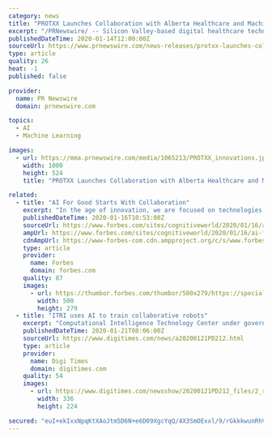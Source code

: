 ```yaml
---
category: news
title: "PROTXX Launches Collaboration with Alberta Healthcare and Machine Learning Innovation Ecosystems"
excerpt: "/PRNewswire/ -- Silicon Valley-based digital healthcare technology pioneer PROTXX, Inc. today announced a broad collaboration with Alberta-based"
publishedDateTime: 2020-01-14T12:00:00Z
sourceUrl: https://www.prnewswire.com/news-releases/protxx-launches-collaboration-with-alberta-healthcare-and-machine-learning-innovation-ecosystems-300985235.html
type: article
quality: 26
heat: -1
published: false

provider:
  name: PR Newswire
  domain: prnewswire.com

topics:
  - AI
  - Machine Learning

images:
  - url: https://mma.prnewswire.com/media/1065213/PROTXX_innovations.jpg?p=facebook
    width: 1000
    height: 524
    title: "PROTXX Launches Collaboration with Alberta Healthcare and Machine Learning Innovation Ecosystems"

related:
  - title: "AI For Good Starts With Collaboration"
    excerpt: "In the age of innovation, we are focused on technologies such as artificial intelligence, virtual reality, augmented reality, and more. Often the application of these technologies comes as an afterthought once the technology has been developed."
    publishedDateTime: 2020-01-16T10:53:00Z
    sourceUrl: https://www.forbes.com/sites/cognitiveworld/2020/01/16/ai-for-good-starts-with-collaboration/
    ampUrl: https://www.forbes.com/sites/cognitiveworld/2020/01/16/ai-for-good-starts-with-collaboration/amp/
    cdnAmpUrl: https://www-forbes-com.cdn.ampproject.org/c/s/www.forbes.com/sites/cognitiveworld/2020/01/16/ai-for-good-starts-with-collaboration/amp/
    type: article
    provider:
      name: Forbes
      domain: forbes.com
    quality: 87
    images:
      - url: https://thumbor.forbes.com/thumbor/500x279/https://specials-images.forbesimg.com/imageserve/5e202a29735f8c000799f8da/960x0.jpg?fit=scale
        width: 500
        height: 279
  - title: "ITRI uses AI to train collaborative robots"
    excerpt: "Computational Intelligence Technology Center under government-sponsored Industrial Technology Research Institute (ITRI) has developed an AI-based deep learning solution for use in training ... Besides, tactile sensing is applied to training of robotic arms. Mechavision, a startup business spun off from ITRI in 2017, has cooperated with Japan ..."
    publishedDateTime: 2020-01-21T08:06:00Z
    sourceUrl: https://www.digitimes.com/news/a20200121PD212.html
    type: article
    provider:
      name: Digi Times
      domain: digitimes.com
    quality: 54
    images:
      - url: https://www.digitimes.com/newsshow/20200121PD212_files/2_r.jpg
        width: 336
        height: 224

secured: "euI+ekIxxNpqKtXAoJtm5D6N+e6D09XgcYqQ/4X3SmOExxl/9/rGkkkwunRhVRkfBL72dLs4WVx8W1HWh+/K4MhFPwK24TDyRDxyvxgjUYXnl50brPFk3z/h7cK4ugYbr2AYhMuufmGylapmZfp2/q/cf8d32EJ3AOsPmzzRP9o5JpPwea9zBTkbUwmRtPcLT2TX9ze9AM7GOtwRR7lZlp3TU2th1G44EUijf0McLLZlwEUhD08EsFr2scttHIrXFpbQmfXl62V05OWb7dELHrSAReBpTNp7uhIAv4EEmbY=;6M6dMgCxgeyCjdghHcuUBg=="
---
```


